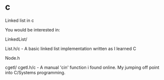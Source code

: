c
=

Linked list in c

You would be interested in:

LinkedList/
  
  List.h/c - A basic linked list implementation written as I learned C
  
  Node.h
  
  
cgetl/
  cgetl.h/c - A manual 'cin' function i found online.
  My jumping off point into C/Systems programming. 
